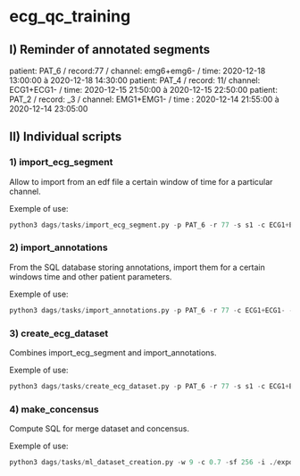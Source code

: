 # ecg_qc_training


## I) Reminder of annotated segments

patient: PAT_6 / record:77 / channel: emg6+emg6- / time: 2020-12-18 13:00:00 à 2020-12-18 14:30:00
patient: PAT_4 / record: 11/ channel: ECG1+ECG1- / time: 2020-12-15 21:50:00 à 2020-12-15 22:50:00
patient: PAT_2 / record: _3 / channel:  EMG1+EMG1- / time : 2020-12-14 21:55:00 à 2020-12-14 23:05:00


## II) Individual scripts

### 1) import_ecg_segment

Allow to import from an edf file a certain window of time for a particular channel.

Exemple of use:
```python
python3 dags/tasks/import_ecg_segment.py -p PAT_6 -r 77 -s s1 -c ECG1+ECG1- -st '2020-12-18 13:00:00' -et '2020-12-18 14:30:00'
```

### 2) import_annotations

From the SQL database storing annotations, import them for a certain windows time and other patient parameters.

Exemple of use:
```python
python3 dags/tasks/import_annotations.py -p PAT_6 -r 77 -c ECG1+ECG1- -ids 2,3,4 -st '2020-12-18 13:00:00' -et '2020-12-18 14:30:00'
```

### 3) create_ecg_dataset

Combines import_ecg_segment and import_annotations.

Exemple of use:
```python
python3 dags/tasks/create_ecg_dataset.py -p PAT_6 -r 77 -s s1 -c ECG1+ECG1- -ids 2,3,4 -st '2020-12-18 13:00:00' -et '2020-12-18 14:30:00'
```

### 4) make_concensus

Compute SQL for merge dataset and concensus.

Exemple of use:
```python
python3 dags/tasks/ml_dataset_creation.py -w 9 -c 0.7 -sf 256 -i ./exports/df_consolidated.csv -o ./exports
```